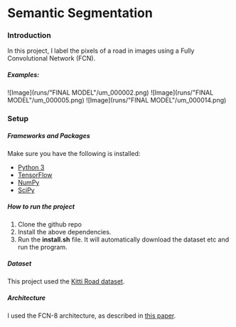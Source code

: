 # Semantic Segmentation
### Introduction
In this project, I label the pixels of a road in images using a Fully Convolutional Network (FCN).

##### Examples:

![Image](runs/"FINAL MODEL"/um_000002.png)
![Image](runs/"FINAL MODEL"/um_000005.png)
![Image](runs/"FINAL MODEL"/um_000014.png)

### Setup
##### Frameworks and Packages
Make sure you have the following is installed:
 - [Python 3](https://www.python.org/)
 - [TensorFlow](https://www.tensorflow.org/)
 - [NumPy](http://www.numpy.org/)
 - [SciPy](https://www.scipy.org/)

##### How to run the project
1. Clone the github repo
2. Install the above dependencies.
2. Run the **install.sh** file. It will automatically download the dataset etc and run the program.

##### Dataset
This project used the [Kitti Road dataset](http://www.cvlibs.net/datasets/kitti/eval_road.php).

##### Architecture
I used the FCN-8 architecture, as described in [this paper](https://people.eecs.berkeley.edu/~jonlong/long_shelhamer_fcn.pdf).

